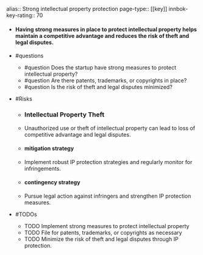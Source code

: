 alias:: Strong intellectual property protection
page-type:: [[key]]
innbok-key-rating:: 70
- #### Having strong measures in place to protect intellectual property helps maintain a competitive advantage and reduces the risk of theft and legal disputes.
- #questions
  - #question Does the startup have strong measures to protect intellectual property?
  - #question Are there patents, trademarks, or copyrights in place?
  - #question Is the risk of theft and legal disputes minimized?
- #Risks

  - ### Intellectual Property Theft
  - Unauthorized use or theft of intellectual property can lead to loss of competitive advantage and legal disputes.
  - #### mitigation strategy
  - Implement robust IP protection strategies and regularly monitor for infringements.
  - #### contingency strategy
  - Pursue legal action against infringers and strengthen IP protection measures.
- #TODOs
  - TODO Implement strong measures to protect intellectual property
  - TODO  File for patents, trademarks, or copyrights as necessary
  - TODO  Minimize the risk of theft and legal disputes through IP protection.


